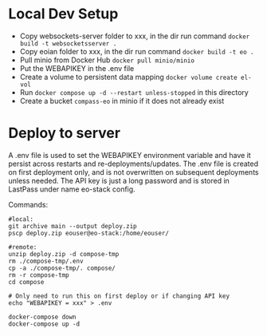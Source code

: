 # Local Dev Setup

* Copy websockets-server folder to xxx, in the dir run command `docker build -t websocketsserver .`
* Copy eoian folder to xxx, in the dir run command `docker build -t eo .`
* Pull minio from Docker Hub `docker pull minio/minio`
* Put the WEBAPIKEY in the .env file
* Create a volume to persistent data mapping `docker volume create el-vol`
* Run `docker compose up -d --restart unless-stopped` in this directory
* Create a bucket `compass-eo` in minio if it does not already exist


# Deploy to server
A .env file is used to set the WEBAPIKEY environment variable and have it persist across restarts and re-deployments/updates. 
The .env file is created on first deployment only, and is not overwritten on subsequent deployments unless needed. 
The API key is just a long password and is stored in LastPass under name eo-stack config.

Commands:

    #local:
    git archive main --output deploy.zip 
    pscp deploy.zip eouser@eo-stack:/home/eouser/

    #remote:
    unzip deploy.zip -d compose-tmp
    rm ./compose-tmp/.env
    cp -a ./compose-tmp/. compose/
    rm -r compose-tmp
    cd compose

    # Only need to run this on first deploy or if changing API key
    echo "WEBAPIKEY = xxx" > .env

    docker-compose down
    docker-compose up -d
